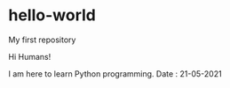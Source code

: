 # hello-world
My first repository

Hi Humans!

I am here to learn Python programming.
Date : 21-05-2021
